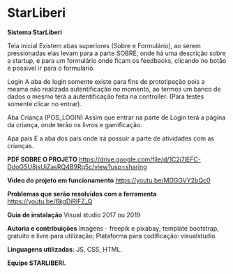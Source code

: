 # StarLiberi

**Sistema StarLiberi**

Tela inicial
Existem abas superiores (Sobre e Formulário), ao serem pressionadas elas levam para a parte SOBRE, onde há uma descrição sobre a startup, e para um formulário onde ficam os feedbacks, clicando no botão é possivel ir para o formulário.

Login
A aba de login somente existe para fins de prototipação pois a mesma não realizada autentificação no momento, ao termos um banco de dados o mesmo terá a autentificação feita na controller. (Para testes somente clicar no entrar).

Aba Criança (POS_LOGIN)
Assim que entrar na parte de Login terá a página da criança, onde terão os livros e gamificação.

Apa pais
E a aba dos pais onde irá possuir a parte de atividades com as crianças.

**PDF SOBRE O PROJETO**
https://drive.google.com/file/d/1C2i7lEFC-DdoGSU8jsUiZasRQ4B9Rq5c/view?usp=sharing

**Video do projeto em funcionamento**
https://youtu.be/MDGGVY2bQc0

**Problemas que serão resolvidos com a ferramenta**
https://youtu.be/6kgDiRlFZ_Q

**Guia de instalação**
Visual studio 2017 ou 2019


**Autoria e contribuições**
imagens - freepik e pixabay;
template bootstrap, gratuito e livre para utilização;
Plataforma para codificação: visualstudio.


**Linguagens utilizadas:** 
JS, CSS, HTML.


**Equipe STARLIBERI.**
